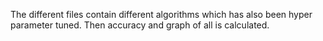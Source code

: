 The different files contain different algorithms which has also been hyper parameter tuned. Then accuracy and graph of all is calculated.

